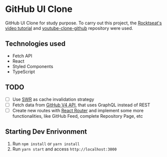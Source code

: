 # GitHub UI Clone

GitHub UI Clone for study purpose. To carry out this project, the [Rocktseat's](https://github.com/rocketseat-content) [video tutorial](https://www.youtube.com/watch?v=iLEbGQXsg3k) and [youtube-clone-github](https://github.com/rocketseat-content/youtube-clone-github) repository were used. 

## Technologies used
- Fetch API
- React
- Styled Components
- TypeScript

## TODO
- [ ] Use [SWR](https://swr.vercel.app/) as cache invalidation strategy
- [ ] Fetch data from [GitHub V4 API](https://docs.github.com/en/graphql), that uses GraphQL instead of REST
- [ ] Create new routes with [React Router](https://reactrouter.com/web/guides/quick-start) and implement some more functionalities, like GitHub Feed, complete Repository Page, etc

## Starting Dev Enrivonment

1. Run `npm install` or `yarn install`
2. Run `yarn start` and access `http://localhost:3000`
